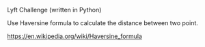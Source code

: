 Lyft Challenge (written in Python) 

Use Haversine formula to calculate the distance between two point. 

https://en.wikipedia.org/wiki/Haversine_formula
